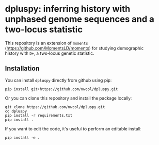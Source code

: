 # dpluspy: inferring history with unphased genome sequences and a two-locus statistic
This repository is an extension of `moments` (https://github.com/MomentsLD/moments) for studying demographic history with `D+`, a two-locus genetic statistic.

## Installation
You can install `dpluspy` directly from github using pip:
```
pip install git+https://github.com/nwcol/dpluspy.git
```
Or you can clone this repository and install the package locally:
```
git clone https://github.com/nwcol/dpluspy.git
cd dpluspy
pip install -r requirements.txt
pip install .
```
If you want to edit the code, it's useful to perform an editable install:
```
pip install -e .
```